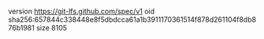 version https://git-lfs.github.com/spec/v1
oid sha256:657844c338448e8f5dbdcca61a1b3911170361514f878d261104f8db876b1981
size 8105
